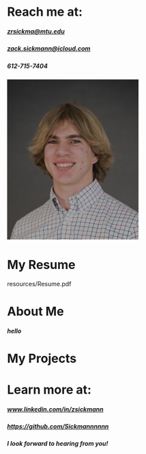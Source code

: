 # Reach me at:
##### zrsickma@mtu.edu
##### zack.sickmann@icloud.com
##### 612-715-7404
![Professional Headshot](resources/HeadShot.jpg)
# My Resume
resources/Resume.pdf
# About Me
##### hello
# My Projects
# Learn more at:
##### www.linkedin.com/in/zsickmann
##### https://github.com/Sickmannnnnn
##### I look forward to hearing from you!
